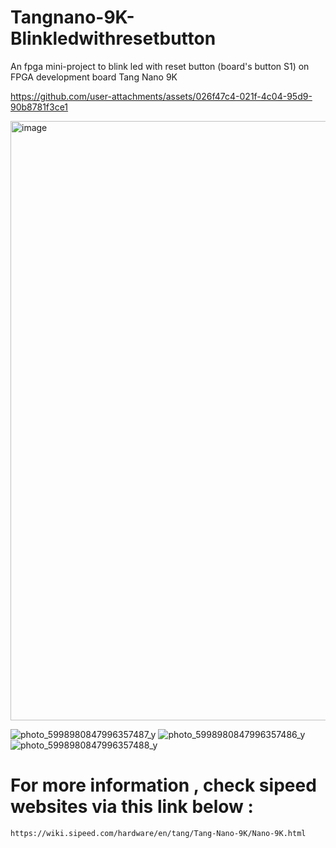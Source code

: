 # Tangnano-9K-Blinkledwithresetbutton
An fpga mini-project to blink led with reset button (board's button S1)  on FPGA development board Tang Nano 9K 




https://github.com/user-attachments/assets/026f47c4-021f-4c04-95d9-90b8781f3ce1

<img width="959" alt="image" src="https://github.com/user-attachments/assets/3f8a7275-201d-41e6-8eee-ed3e13bf8e4e" />


![photo_5998980847996357487_y](https://github.com/user-attachments/assets/07c425a1-ab49-44ea-b0ae-212651472494)
![photo_5998980847996357486_y](https://github.com/user-attachments/assets/05e7376f-d9e6-4c92-997c-eff1a7f41cc0)
![photo_5998980847996357488_y](https://github.com/user-attachments/assets/e894f516-11ef-43e2-bb49-a7cda060ae21)


# For more information , check sipeed websites via this link below : 

    https://wiki.sipeed.com/hardware/en/tang/Tang-Nano-9K/Nano-9K.html
